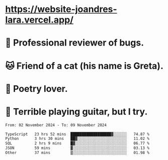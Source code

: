 # https://website-joandres-lara.vercel.app/
# 🐛 Professional reviewer of bugs.
# 🐱 Friend of a cat (his name is Greta).
# 📜 Poetry lover.
# 🎸 Terrible playing guitar, but I try.

<!--START_SECTION:waka-->

```txt
From: 02 November 2024 - To: 09 November 2024

TypeScript   23 hrs 52 mins  ██████████████████▓░░░░░░   74.87 %
Python       3 hrs 30 mins   ██▓░░░░░░░░░░░░░░░░░░░░░░   11.02 %
SQL          2 hrs 9 mins    █▓░░░░░░░░░░░░░░░░░░░░░░░   06.77 %
JSON         59 mins         ▓░░░░░░░░░░░░░░░░░░░░░░░░   03.13 %
Other        37 mins         ▒░░░░░░░░░░░░░░░░░░░░░░░░   01.98 %
```

<!--END_SECTION:waka-->
